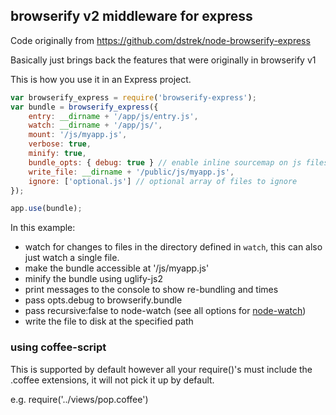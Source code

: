 ## browserify v2 middleware for express 

Code originally from https://github.com/dstrek/node-browserify-express 

Basically just brings back the features that were originally in browserify v1

This is how you use it in an Express project.

```javascript
var browserify_express = require('browserify-express');
var bundle = browserify_express({
	entry: __dirname + '/app/js/entry.js',
	watch: __dirname + '/app/js/',
	mount: '/js/myapp.js',
	verbose: true,
	minify: true,
	bundle_opts: { debug: true } // enable inline sourcemap on js files 
	write_file: __dirname + '/public/js/myapp.js',
	ignore: ['optional.js'] // optional array of files to ignore
});

app.use(bundle);
```

In this example: 

* watch for changes to files in the directory defined in `watch`, this can also just watch a single file. 
* make the bundle accessible at '/js/myapp.js'
* minify the bundle using uglify-js2
* print messages to the console to show re-bundling and times
* pass opts.debug to browserify.bundle
* pass recursive:false to node-watch (see all options for [node-watch](https://npmjs.org/package/node-watch))
* write the file to disk at the specified path

### using coffee-script

This is supported by default however all your require()'s must include the .coffee extensions, it will not pick it up by default.


e.g. require('../views/pop.coffee')



